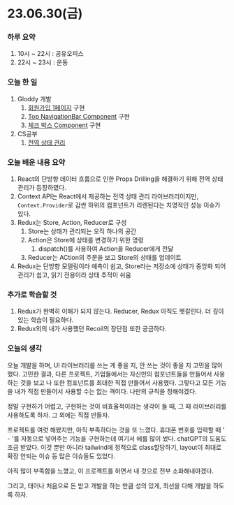 # 23.06.30(금)

### 하루 요약

1. 10시 ~ 22시 : 공유오피스
2. 22시 ~ 23시 : 운동

### 오늘 한 일

1. Gloddy 개발
   1. [회원가입 1페이지](https://github.com/gloddy-dev/gloddy-client/pull/39) 구현
   2. [Top NavigationBar Component](https://github.com/gloddy-dev/gloddy-client/pull/38) 구현
   3. [체크 박스 Component](https://github.com/gloddy-dev/gloddy-client/pull/36) 구현
2. CS공부
   1. [전역 상태 관리](https://github.com/guesung/Frontend-Study/blob/guesung/6.27/%EC%A0%84%EC%97%AD%20%EC%83%81%ED%83%9C%20%EA%B4%80%EB%A6%AC/%EB%B0%95%EA%B7%9C%EC%84%B1.md)

### 오늘 배운 내용 요약

1. React의 단방향 데이터 흐름으로 인한 Props Drilling을 해결하기 위해 전역 상태 관리가 등장하였다.
2. Context API는 React에서 제공하는 전역 상태 관리 라이브러리이지만, `Context.Provider`로 감싼 하위의 컴포넌트가 리렌된다는 치명적인 성능 이슈가 있다.
3. Redux는 Store, Action, Reducer로 구성
   1. Store는 상태가 관리되는 오직 하나의 공간
   2. Action은 Store에 상태를 변경하기 위한 명령
      1. dispatch()를 사용하여 Action을 Reducer에게 전달
   3. Reducer는 ACtion의 주문을 보고 Store의 상태를 업데이트
4. Redux는 단방향 모델링이라 예측이 쉽고, Store라는 저장소에 상태가 중앙화 되어 관리가 쉽고, 읽기 전용이라 상태 추적이 쉬움

### 추가로 학습할 것

1. Redux가 완벽히 이해가 되지 않는다. Reducer, Redux 아직도 헷갈린다. 더 깊이 있는 학습이 필요하다.
2. Redux외의 내가 사용했던 Recoil의 장단점 또한 궁금하다.

### 오늘의 생각

오늘 개발을 하며, UI 라이브러리를 쓰는 게 좋을 지, 안 쓰는 것이 좋을 지 고민을 많이 했다. 고민한 결과, 다른 프로젝트, 기업들에서는 자신만의 컴포넌트들을 만들어서 사용하는 것을 보고 나 또한 컴포넌트를 최대한 직접 만들어서 사용했다. 그렇다고 모든 기능을 내가 직접 만들어서 사용할 수는 없는 격이다. 나만의 규칙을 정해야겠다.

정말 구현하기 어렵고, 구현하는 것이 비효율적이라는 생각이 들 때, 그 때 라이브러리를 사용하도록 하자. 그 외에는 직접 만들자.

프로젝트를 여럿 해봤지만, 아직 부족하다는 것을 또 느꼈다. 휴대폰 번호를 입력할 때 ' - '를 자동으로 넣어주는 기능을 구현하는데 여기서 에를 많이 썼다. chatGPT의 도움도 조금 받았다. 이것 뿐만 아니라 tailwind에 정적으로 class할당하기, layout이 최대로 확장 안되는 이슈 등 많은 이슈들도 있었다.

아직 많이 부족함을 느꼈고, 이 프로젝트를 하면서 내 것으로 전부 소화해내야겠다.

그리고, 태어나 처음으로 돈 받고 개발을 하는 만큼 성의 있게, 최선을 다해 개발을 하도록 하자.
